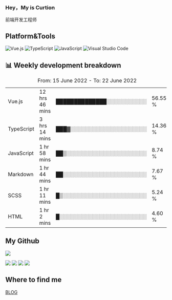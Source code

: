 ### Hey，My is Curtion
前端开发工程师
## Platform&Tools

![Vue.js](https://img.shields.io/badge/-Vue.js-4FC08D?style=flat-square&logo=Vue.js&logoColor=white)
![TypeScript](https://img.shields.io/badge/-TypeScript-007ACC?style=flat-square&logo=typescript&logoColor=white)
![JavaScript](https://img.shields.io/badge/-JavaScript-F7DF1E?style=flat-square&logo=javascript&logoColor=black)
![Visual Studio Code](https://img.shields.io/badge/-VSCode-007ACC?style=flat-square&logo=Visual-Studio-Code&logoColor=white)

## 📊 Weekly development breakdown

<!--START_SECTION:waka-->

<table><caption>From: 15 June 2022 - To: 22 June 2022</caption><tr><td>Vue.js</td><td>12 hrs 46 mins</td><td>██████████████░░░░░░░░░░░</td><td>56.55 %</td></tr><tr><td>TypeScript</td><td>3 hrs 14 mins</td><td>███▓░░░░░░░░░░░░░░░░░░░░░</td><td>14.36 %</td></tr><tr><td>JavaScript</td><td>1 hr 58 mins</td><td>██▒░░░░░░░░░░░░░░░░░░░░░░</td><td>8.74 %</td></tr><tr><td>Markdown</td><td>1 hr 44 mins</td><td>██░░░░░░░░░░░░░░░░░░░░░░░</td><td>7.67 %</td></tr><tr><td>SCSS</td><td>1 hr 11 mins</td><td>█▒░░░░░░░░░░░░░░░░░░░░░░░</td><td>5.24 %</td></tr><tr><td>HTML</td><td>1 hr 2 mins</td><td>█░░░░░░░░░░░░░░░░░░░░░░░░</td><td>4.60 %</td></tr></table>

<!--END_SECTION:waka-->

## My Github

![](http://github-profile-summary-cards.vercel.app/api/cards/profile-details?username=curtion&theme=nord_bright)

![](http://github-profile-summary-cards.vercel.app/api/cards/stats?username=curtion&theme=nord_bright)
![](http://github-profile-summary-cards.vercel.app/api/cards/productive-time?username=curtion&theme=nord_bright&utcOffset=8)
![](http://github-profile-summary-cards.vercel.app/api/cards/repos-per-language?username=curtion&theme=nord_bright)
![](http://github-profile-summary-cards.vercel.app/api/cards/most-commit-language?username=curtion&theme=nord_bright)

## Where to find me

[BLOG](https://blog.3gxk.net)
